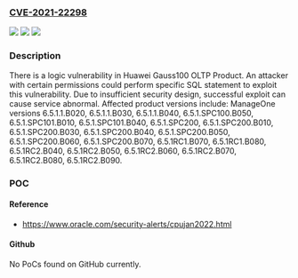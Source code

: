 ### [CVE-2021-22298](https://cve.mitre.org/cgi-bin/cvename.cgi?name=CVE-2021-22298)
![](https://img.shields.io/static/v1?label=Product&message=ManageOne&color=blue)
![](https://img.shields.io/static/v1?label=Version&message=n%2Fa&color=blue)
![](https://img.shields.io/static/v1?label=Vulnerability&message=Logic&color=brighgreen)

### Description

There is a logic vulnerability in Huawei Gauss100 OLTP Product. An attacker with certain permissions could perform specific SQL statement to exploit this vulnerability. Due to insufficient security design, successful exploit can cause service abnormal. Affected product versions include: ManageOne versions 6.5.1.1.B020, 6.5.1.1.B030, 6.5.1.1.B040, 6.5.1.SPC100.B050, 6.5.1.SPC101.B010, 6.5.1.SPC101.B040, 6.5.1.SPC200, 6.5.1.SPC200.B010, 6.5.1.SPC200.B030, 6.5.1.SPC200.B040, 6.5.1.SPC200.B050, 6.5.1.SPC200.B060, 6.5.1.SPC200.B070, 6.5.1RC1.B070, 6.5.1RC1.B080, 6.5.1RC2.B040, 6.5.1RC2.B050, 6.5.1RC2.B060, 6.5.1RC2.B070, 6.5.1RC2.B080, 6.5.1RC2.B090.

### POC

#### Reference
- https://www.oracle.com/security-alerts/cpujan2022.html

#### Github
No PoCs found on GitHub currently.

